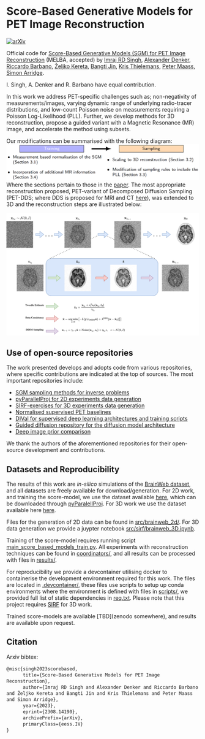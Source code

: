 # Score-Based Generative Models for PET Image Reconstruction
[![arXiv](https://img.shields.io/badge/arXiv-2308.14190-b31b1b.svg)](https://arxiv.org/abs/2308.14190)

Official code for [Score-Based Generative Models (SGM) for PET Image Reconstruction](https://arxiv.org/abs/2308.14190) (MELBA, accepted) by [Imraj RD Singh](https://www.imraj.dev/), [Alexander Denker](http://www.math.uni-bremen.de/zetem/cms/detail.php?template=parse_title&person=AlexanderDenker), [Riccardo Barbano](https://scholar.google.com/citations?user=6jYGiC0AAAAJ), [Željko Kereta](http://www0.cs.ucl.ac.uk/people/Z.Kereta.html), [Bangti Jin](https://www.math.cuhk.edu.hk/people/academic-staff/btjin), [Kris Thielemans](https://iris.ucl.ac.uk/iris/browse/profile?upi=KTHIE60), [Peter Maass](https://user.math.uni-bremen.de/pmaass/), [Simon Arridge](https://iris.ucl.ac.uk/iris/browse/profile?upi=SRARR14).

I. Singh, A. Denker and R. Barbano have equal contribution.

In this work we address PET-specific challenges such as; non-negativity of measurements/images, varying dynamic range of underlying radio-tracer distributions, and low-count Poisson noise on measurements requiring a Poisson Log-Likelihood (PLL). Further, we develop methods for 3D reconstruction, propose a guided variant with a Magnetic Resonance (MR) image, and accelerate the method using subsets.

Our modifications can be summarised with the following diagram:
![Alt text](/modifications.png)
Where the sections pertain to those in the [paper](tbd). The most appropriate reconstruction proposed, PET-variant of Decomposed Diffusion Sampling (PET-DDS; where DDS is proposed for MRI and CT [here](https://doi.org/10.48550/arXiv.2303.05754)), was extended to 3D and the reconstruction steps are illustrated below:

![Alt text](/diagram.png)

## Use of open-source repositories

The work presented develops and adopts code from various repositories, where specific contributions are indicated at the top of sources. The most important repositories include:
* [SGM sampling methods for inverse problems](https://github.com/educating-dip/score_based_model_baselines)
* [pyParallelProj for 2D experiments data generation](https://github.com/gschramm/pyparallelproj)
* [SIRF-exercises for 3D experiments data generation](https://github.com/SyneRBI/SIRF-Exercises)
* [Normalised supervised PET baselines](https://github.com/Imraj-Singh/pet_supervised_normalisation)
* [DIVal for supervised deep learning architectures and training scripts](https://github.com/jleuschn/dival)
* [Guided diffusion repository for the diffusion model architecture](https://github.com/openai/guided-diffusion)
* [Deep image prior comparison](https://github.com/educating-dip/pet_deep_image_prior)

We thank the authors of the aforementioned repositories for their open-source development and contributions.

## Datasets and Reproducibility

The results of this work are *in-silico* simulations of the [BrainWeb dataset](https://brainweb.bic.mni.mcgill.ca/), and all datasets are freely available for download/generation. For 2D work, and training the score-model, we use the dataset available [here](https://zenodo.org/record/4897350), which can be downloaded through [pyParalellProj](https://github.com/gschramm/pyparallelproj). For 3D work we use the dataset available here [here](https://github.com/casperdcl/brainweb).

Files for the generation of 2D data can be found in [src/brainweb_2d/](src/brainweb_2d/). For 3D data generation we provide a juypter notebook [src/sirf/brainweb_3D.ipynb](src/sirf/brainweb_3D.ipynb).

Training of the score-model requires running script [main_score_based_models_train.py](main_score_based_models_train.py). All experiments with reconstruction techniques can be found in [coordinators/](coordinators/), and all results can be processed with files in [results/](results/).

For reproducibility we provide a devcontainer utilising docker to containerise the development environment required for this work. The files are located in [.devcontainer/](.devcontainer/), these files use scripts to setup up conda environments where the environment is defined with files in [scripts/](scripts/), we provided full list of static dependencies in [req.txt](scripts/req.txt). Please note that this project requires [SIRF](https://github.com/SyneRBI/SIRF) for 3D work.

Trained score-models are available [TBD](zenodo somewhere), and results are available upon request.

## Citation
Arxiv bibtex:
```
@misc{singh2023scorebased,
      title={Score-Based Generative Models for PET Image Reconstruction}, 
      author={Imraj RD Singh and Alexander Denker and Riccardo Barbano and Željko Kereta and Bangti Jin and Kris Thielemans and Peter Maass and Simon Arridge},
      year={2023},
      eprint={2308.14190},
      archivePrefix={arXiv},
      primaryClass={eess.IV}
}
```

